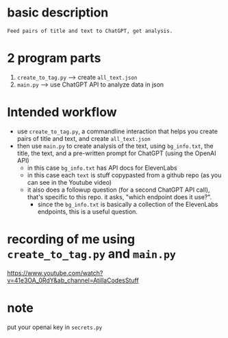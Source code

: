 # basic description
```
Feed pairs of title and text to ChatGPT, get analysis.
```

# 2 program parts
1. `create_to_tag.py` --> create `all_text.json`
2. `main.py` --> use ChatGPT API to analyze data in json

# Intended workflow
- use `create_to_tag.py`, a commandline interaction that helps you create pairs of title and text, and create `all_text.json`
- then use `main.py` to create analysis of the text, using `bg_info.txt`, the title, the text, and a pre-written prompt for ChatGPT (using the OpenAI API)
    + in this case `bg_info.txt` has API docs for ElevenLabs
    + in this case each `text` is stuff copypasted from a github repo (as you can see in the Youtube video)
    + it also does a followup question (for a second ChatGPT API call), that's specific to this repo. it asks, "which endpoint does it use?".
        - since the `bg_info.txt` is basically a collection of the ElevenLabs endpoints, this is a useful question.

# recording of me using `create_to_tag.py` and `main.py`
https://www.youtube.com/watch?v=41e3OA_0RdY&ab_channel=AtillaCodesStuff

# note
put your openai key in `secrets.py`